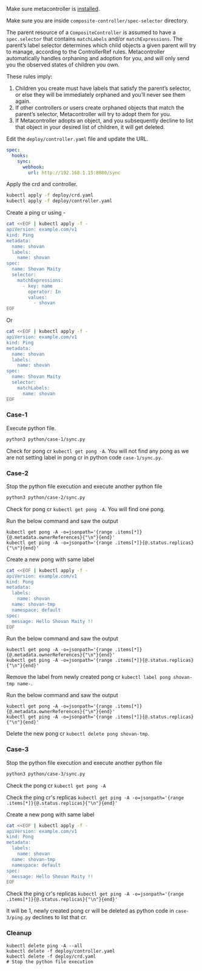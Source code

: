 Make sure metacontroller is [installed](https://github.com/shovanmaity/metacontroller-by-example/tree/master/metacontroller).

Make sure you are inside `composite-controller/spec-selector` directory.

The parent resource of a `CompositeController` is assumed to have a `spec.selector` that contains `matchLabels` and/or `matchExpressions`. The parent’s label selector determines which child objects a given parent will try to manage, according to the ControllerRef rules. Metacontroller automatically handles orphaning and adoption for you, and will only send you the observed states of children you own.

These rules imply:

1. Children you create must have labels that satisfy the parent’s selector, or else they will be immediately orphaned and you’ll never see them again.
2. If other controllers or users create orphaned objects that match the parent’s selector, Metacontroller will try to adopt them for you.
3. If Metacontroller adopts an object, and you subsequently decline to list that object in your desired list of children, it will get deleted.


Edit the `deploy/controller.yaml` file and update the URL.
```yaml
spec:
  hooks:
    sync:
      webhook:
        url: http://192.168.1.15:8080/sync
```
Apply the crd and controller.
```bash
kubectl apply -f deploy/crd.yaml
kubectl apply -f deploy/controller.yaml
```

Create a ping cr using -
```bash
cat <<EOF | kubectl apply -f -
apiVersion: example.com/v1
kind: Ping
metadata:
  name: shovan
  labels:
    name: shovan
spec:
  name: Shovan Maity
  selector:
    matchExpressions:
      - key: name
        operator: In
        values:
          - shovan
EOF
```
Or
```bash
cat <<EOF | kubectl apply -f -
apiVersion: example.com/v1
kind: Ping
metadata:
  name: shovan
  labels:
    name: shovan
spec:
  name: Shovan Maity
  selector:
    matchLabels:
      name: shovan
EOF
```
### Case-1
Execute python file.
```bash
python3 python/case-1/sync.py
```

Check for pong cr `kubectl get pong -A`. You will not find any pong as we are not setting label in pong cr in python code `case-1/sync.py`.

### Case-2
Stop the python file execution and execute another python file
```bash
python3 python/case-2/sync.py
```
Check for pong cr `kubectl get pong -A`. You will find one pong.

Run the below command and saw the output
```
kubectl get pong -A -o=jsonpath='{range .items[*]}{@.metadata.ownerReferences}{"\n"}{end}'
kubectl get ping -A -o=jsonpath='{range .items[*]}{@.status.replicas}{"\n"}{end}'
```
Create a new pong with same label
```bash
cat <<EOF | kubectl apply -f -
apiVersion: example.com/v1
kind: Pong
metadata:
  labels:
    name: shovan
  name: shovan-tmp
  namespace: default
spec:
  message: Hello Shovan Maity !!
EOF
```
Run the below command and saw the output
```
kubectl get pong -A -o=jsonpath='{range .items[*]}{@.metadata.ownerReferences}{"\n"}{end}'
kubectl get ping -A -o=jsonpath='{range .items[*]}{@.status.replicas}{"\n"}{end}'
```
Remove the label from newly created pong cr `kubectl label pong shovan-tmp name-`.

Run the below command and saw the output
```
kubectl get pong -A -o=jsonpath='{range .items[*]}{@.metadata.ownerReferences}{"\n"}{end}'
kubectl get ping -A -o=jsonpath='{range .items[*]}{@.status.replicas}{"\n"}{end}'
```
Delete the new pong cr `kubectl delete pong shovan-tmp`.

### Case-3
Stop the python file execution and execute another python file
```bash
python3 python/case-3/sync.py
```
Check the pong cr `kubectl get pong -A`

Check the ping cr's replicas `kubectl get ping -A -o=jsonpath='{range .items[*]}{@.status.replicas}{"\n"}{end}'`

Create a new pong with same label
```bash
cat <<EOF | kubectl apply -f -
apiVersion: example.com/v1
kind: Pong
metadata:
  labels:
    name: shovan
  name: shovan-tmp
  namespace: default
spec:
  message: Hello Shovan Maity !!
EOF
```
Check the ping cr's replicas `kubectl get ping -A -o=jsonpath='{range .items[*]}{@.status.replicas}{"\n"}{end}'`

It will be 1, newly created pong cr will be deleted as python code in `case-3/ping.py` declines to list that cr.

### Cleanup
```
kubectl delete ping -A --all
kubectl delete -f deploy/controller.yaml
kubectl delete -f deploy/crd.yaml
# Stop the python file execution
```
